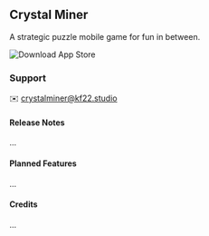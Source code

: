 ## Crystal Miner

A strategic puzzle mobile game for fun in between.

![Download App Store](/assets/app-store.svg)

### Support

✉️ [crystalminer@kf22.studio](mailto:crystalminer@kf22.studio)

#### Release Notes

...

#### Planned Features

...

#### Credits

...
